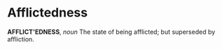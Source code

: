# Afflictedness

**AFFLICT'EDNESS**, _noun_ The state of being afflicted; but superseded by affliction.